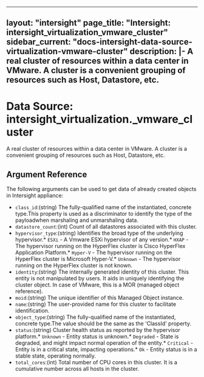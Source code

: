 
---
layout: "intersight"
page_title: "Intersight: intersight_virtualization_vmware_cluster"
sidebar_current: "docs-intersight-data-source-virtualization-vmware-cluster"
description: |-
A real cluster of resources within a data center in VMware. A cluster is a convenient grouping of resources such as Host, Datastore, etc.
---

# Data Source: intersight_virtualization._vmware_cluster
A real cluster of resources within a data center in VMware. A cluster is a convenient grouping of resources such as Host, Datastore, etc.
## Argument Reference
The following arguments can be used to get data of already created objects in Intersight appliance:
* `class_id`:(string) The fully-qualified name of the instantiated, concrete type.This property is used as a discriminator to identify the type of the payloadwhen marshaling and unmarshaling data. 
* `datastore_count`:(int) Count of all datastores associated with this cluster. 
* `hypervisor_type`:(string) Identifies the broad type of the underlying hypervisor.* `ESXi` - A Vmware ESXi hypervisor of any version.* `HXAP` - The hypervisor running on the HyperFlex cluster is Cisco HyperFlex Application Platform.* `Hyper-V` - The hypervisor running on the HyperFlex cluster is Microsoft Hyper-V.* `Unknown` - The hypervisor running on the HyperFlex cluster is not known. 
* `identity`:(string) The internally generated identity of this cluster. This entity is not manipulated by users. It aids in uniquely identifying the cluster object. In case of VMware, this is a MOR (managed object reference). 
* `moid`:(string) The unique identifier of this Managed Object instance. 
* `name`:(string) The user-provided name for this cluster to facilitate identification. 
* `object_type`:(string) The fully-qualified name of the instantiated, concrete type.The value should be the same as the 'ClassId' property. 
* `status`:(string) Cluster health status as reported by the hypervisor platform.* `Unknown` - Entity status is unknown.* `Degraded` - State is degraded, and might impact normal operation of the entity.* `Critical` - Entity is in a critical state, impacting operations.* `Ok` - Entity status is in a stable state, operating normally. 
* `total_cores`:(int) Total number of CPU cores in this cluster. It is a cumulative number across all hosts in the cluster. 

